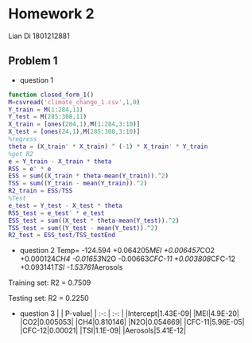 # Homework 2
Lian Di 1801212881
## Problem 1
* question 1
```Matlab
function closed_form_1()
M=csvread('climate_change_1.csv',1,0)
Y_train = M(1:284,11)
Y_test = M(285:308,11)
X_train = [ones(284,1),M(1:284,3:10)]
X_test = [ones(24,1),M(285:308,3:10)]
%regress
theta = (X_train' * X_train) ^ (-1) * X_train' * Y_train  
%get R2
e = Y_train - X_train * theta
RSS = e' * e
ESS = sum((X_train * theta-mean(Y_train)).^2)
TSS = sum((Y_train - mean(Y_train)).^2)
R2_train = ESS/TSS
%Test
e_test = Y_test - X_test * theta
RSS_test = e_test' * e_test
ESS_test = sum((X_test * theta-mean(Y_test)).^2)
TSS_test = sum((Y_test - mean(Y_test)).^2)
R2_test = ESS_test/TSS_testEnd
```
* question 2
Temp=
-124.594
+0.064205*MEI
+0.006457*CO2
+0.000124*CH4
-0.01653*N2O
-0.00663*CFC-11
+0.003808*CFC-12
+0.093141*TSI
-1.53761*Aerosols

Training set: R2 = 0.7509

Testing set: R2 = 0.2250
* question 3
| | P-value| 
| :-: | :-: |
|Intercept|1.43E-09|
|MEI|4.9E-20|
|CO2|0.005053|
|CH4|0.810146|
|N2O|0.054669|
|CFC-11|5.96E-05|
|CFC-12|0.00021|
|TSI|1.1E-09|
|Aerosols|5.41E-12|
